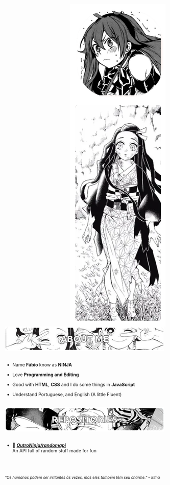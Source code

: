 <div>
<img src="./img/profile.png" width="300" align="right"/>
<img src="./img/banner.png" width="300" align="right" />
<br/>
<img src="./img/aboutme.png" width="500" />
<br/>
<br/>
  
- Name **Fábio** know as **NINJA**

- Love **Programming and Editing**

- Good with **HTML**, **CSS** and I do some things in **JavaScript**

- Understand Portuguese, and English (A little Fluent)

<br/>
<img src="./img/repo.png" width="500" />
<br/>
<br/>
  
- 📗 [***OutroNinja/randomapi***](https://github.com/OutroNinja/randomapi) <br/>
  An API full of random stuff made for fun

<br/><br/>
  
<sub> *“Os humanos podem ser irritantes às vezes, mas eles também têm seu charme.” – Elma* </sub>
<!--
<img src="https://metrics.lecoq.io/Eilaluth?template=classic&base.header=0&base.activity=0&base.community=0&base.repositories=0&base.metadata=0&repositories=1&repositories=100&repositories.batch=100&repositories.forks=false&repositories.affiliations=owner&repositories.featured=Eilaluth%2FAyano%2CEilaluth%2FKyoko%2CEilaluth%2FKanna%2CEilaluth%2FHotaru%2CEilaluth%2FMocha&config.timezone=Asia%2FJakart"  />
-->
</div>
